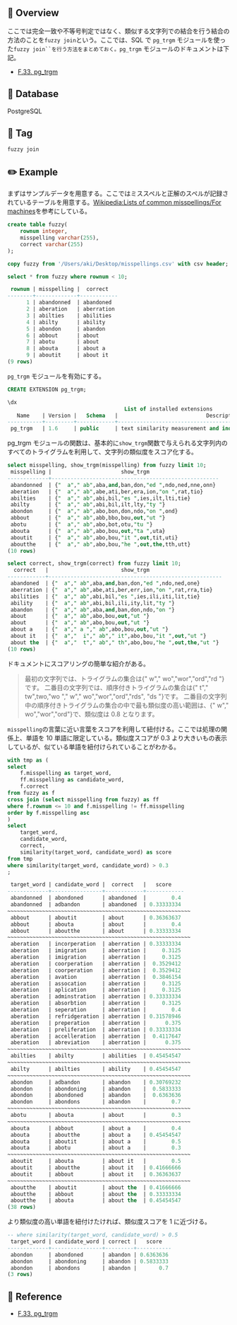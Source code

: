 ## :memo: Overview

ここでは完全一致や不等号判定ではなく、類似する文字列での結合を行う結合の方法のことを`fuzzy join`という。ここでは、SQL で `pg_trgm` モジュールを使った` fuzzy join``を行う方法をまとめておく。pg_trgm ` モジュールのドキュメントは下記。

- [F.33. pg_trgm](https://www.postgresql.jp/document/14/html/pgtrgm.html)

## :floppy_disk: Database

PostgreSQL

## :bookmark: Tag

`fuzzy join`

## :pencil2: Example

まずはサンプルデータを用意する。ここではミススペルと正解のスペルが記録されているテーブルを用意する。[Wikipedia:Lists of common misspellings/For machines](https://en.wikipedia.org/wiki/Wikipedia:Lists_of_common_misspellings/For_machines)を参考にしている。

```sql
create table fuzzy(
    rownum integer,
    misspelling varchar(255),
    correct varchar(255)
);

copy fuzzy from '/Users/aki/Desktop/misspellings.csv' with csv header;

select * from fuzzy where rownum < 10;

 rownum | misspelling |  correct
--------+-------------+------------
      1 | abandonned  | abandoned
      2 | aberation   | aberration
      3 | abilties    | abilities
      4 | abilty      | ability
      5 | abondon     | abandon
      6 | abbout      | about
      7 | abotu       | about
      8 | abouta      | about a
      9 | aboutit     | about it
(9 rows)
```

`pg_trgm` モジュールを有効にする。

```sql
CREATE EXTENSION pg_trgm;

\dx
                                     List of installed extensions
   Name    | Version |   Schema   |                            Description
-----------+---------+------------+-------------------------------------------------------------------
 pg_trgm   | 1.6     | public     | text similarity measurement and index searching based on trigrams

```

pg_trgm モジュールの関数は、基本的に`show_trgm`関数で与えられる文字列内のすべてのトライグラムを利用して、文字列の類似度をスコア化する。

```sql
select misspelling, show_trgm(misspelling) from fuzzy limit 10;
 misspelling |                      show_trgm
-------------+-----------------------------------------------------
 abandonned  | {"  a"," ab",aba,and,ban,don,"ed ",ndo,ned,nne,onn}
 aberation   | {"  a"," ab",abe,ati,ber,era,ion,"on ",rat,tio}
 abilties    | {"  a"," ab",abi,bil,"es ",ies,ilt,lti,tie}
 abilty      | {"  a"," ab",abi,bil,ilt,lty,"ty "}
 abondon     | {"  a"," ab",abo,bon,don,ndo,"on ",ond}
 abbout      | {"  a"," ab",abb,bbo,bou,out,"ut "}
 abotu       | {"  a"," ab",abo,bot,otu,"tu "}
 abouta      | {"  a"," ab",abo,bou,out,"ta ",uta}
 aboutit     | {"  a"," ab",abo,bou,"it ",out,tit,uti}
 aboutthe    | {"  a"," ab",abo,bou,"he ",out,the,tth,utt}
(10 rows)

select correct, show_trgm(correct) from fuzzy limit 10;
  correct   |                       show_trgm
------------+-------------------------------------------------------
 abandoned  | {"  a"," ab",aba,and,ban,don,"ed ",ndo,ned,one}
 aberration | {"  a"," ab",abe,ati,ber,err,ion,"on ",rat,rra,tio}
 abilities  | {"  a"," ab",abi,bil,"es ",ies,ili,iti,lit,tie}
 ability    | {"  a"," ab",abi,bil,ili,ity,lit,"ty "}
 abandon    | {"  a"," ab",aba,and,ban,don,ndo,"on "}
 about      | {"  a"," ab",abo,bou,out,"ut "}
 about      | {"  a"," ab",abo,bou,out,"ut "}
 about a    | {"  a"," a "," ab",abo,bou,out,"ut "}
 about it   | {"  a","  i"," ab"," it",abo,bou,"it ",out,"ut "}
 about the  | {"  a","  t"," ab"," th",abo,bou,"he ",out,the,"ut "}
(10 rows)
```

ドキュメントにスコアリングの簡単な紹介がある。

> 最初の文字列では、トライグラムの集合は{" w"," wo","wor","ord","rd "}です。 二番目の文字列では、順序付きトライグラムの集合は{" t"," tw",two,"wo "," w"," wo","wor","ord","rds", "ds "}です。 二番目の文字列中の順序付きトライグラムの集合の中で最も類似度の高い範囲は、{" w"," wo","wor","ord"}で、類似度は 0.8 となります。

`misspelling`の言葉に近い言葉をスコアを利用して紐付ける。ここでは処理の関係上、単語を 10 単語に限定している。類似度スコアが 0.3 より大きいもの表示しているが、似ている単語を紐付けられていることがわかる。

```sql
with tmp as (
select
    f.misspelling as target_word,
    ff.misspelling as candidate_word,
    f.correct
from fuzzy as f
cross join (select misspelling from fuzzy) as ff
where f.rownum <= 10 and f.misspelling != ff.misspelling
order by f.misspelling asc
)
select
    target_word,
    candidate_word,
    correct,
    similarity(target_word, candidate_word) as score
from tmp
where similarity(target_word, candidate_word) > 0.3
;

 target_word | candidate_word |  correct   |   score
-------------+----------------+------------+------------
 abandonned  | abondoned      | abandoned  |        0.4
 abandonned  | adbandon       | abandoned  | 0.33333334
~~~~~~~~~~~~~~~~~~~~~~~~~~~~~~~~~~~~~~~~~~~~~~~~~~~~~~~~~~
 abbout      | aboutit        | about      | 0.36363637
 abbout      | abouta         | about      |        0.4
 abbout      | aboutthe       | about      | 0.33333334
~~~~~~~~~~~~~~~~~~~~~~~~~~~~~~~~~~~~~~~~~~~~~~~~~~~~~~~~~~
 aberation   | incorperation  | aberration | 0.33333334
 aberation   | imigration     | aberration |     0.3125
 aberation   | imigration     | aberration |     0.3125
 aberation   | coorperation   | aberration |  0.3529412
 aberation   | coorperation   | aberration |  0.3529412
 aberation   | avation        | aberration |  0.3846154
 aberation   | assocation     | aberration |     0.3125
 aberation   | aplication     | aberration |     0.3125
 aberation   | adminstration  | aberration | 0.33333334
 aberation   | absorbtion     | aberration |     0.3125
 aberation   | seperation     | aberration |        0.4
 aberation   | refridgeration | aberration | 0.31578946
 aberation   | preperation    | aberration |      0.375
 aberation   | preliferation  | aberration | 0.33333334
 aberation   | accelleration  | aberration |  0.4117647
 aberation   | abreviation    | aberration |      0.375
~~~~~~~~~~~~~~~~~~~~~~~~~~~~~~~~~~~~~~~~~~~~~~~~~~~~~~~~~~
 abilties    | abilty         | abilities  | 0.45454547
~~~~~~~~~~~~~~~~~~~~~~~~~~~~~~~~~~~~~~~~~~~~~~~~~~~~~~~~~~
 abilty      | abilties       | ability    | 0.45454547
~~~~~~~~~~~~~~~~~~~~~~~~~~~~~~~~~~~~~~~~~~~~~~~~~~~~~~~~~~
 abondon     | adbandon       | abandon    | 0.30769232
 abondon     | abondoning     | abandon    |  0.5833333
 abondon     | abondoned      | abandon    |  0.6363636
 abondon     | abondons       | abandon    |        0.7
~~~~~~~~~~~~~~~~~~~~~~~~~~~~~~~~~~~~~~~~~~~~~~~~~~~~~~~~~~
 abotu       | abouta         | about      |        0.3
~~~~~~~~~~~~~~~~~~~~~~~~~~~~~~~~~~~~~~~~~~~~~~~~~~~~~~~~~~
 abouta      | abbout         | about a    |        0.4
 abouta      | aboutthe       | about a    | 0.45454547
 abouta      | aboutit        | about a    |        0.5
 abouta      | abotu          | about a    |        0.3
~~~~~~~~~~~~~~~~~~~~~~~~~~~~~~~~~~~~~~~~~~~~~~~~~~~~~~~~~~
 aboutit     | abouta         | about it   |        0.5
 aboutit     | aboutthe       | about it   | 0.41666666
 aboutit     | abbout         | about it   | 0.36363637
~~~~~~~~~~~~~~~~~~~~~~~~~~~~~~~~~~~~~~~~~~~~~~~~~~~~~~~~~~
 aboutthe    | aboutit        | about the  | 0.41666666
 aboutthe    | abbout         | about the  | 0.33333334
 aboutthe    | abouta         | about the  | 0.45454547
(38 rows)
```

より類似度の高い単語を紐付けたければ、類似度スコアを 1 に近づける。

```sql
-- where similarity(target_word, candidate_word) > 0.5
 target_word | candidate_word | correct |   score
-------------+----------------+---------+-----------
 abondon     | abondoned      | abandon | 0.6363636
 abondon     | abondoning     | abandon | 0.5833333
 abondon     | abondons       | abandon |       0.7
(3 rows)
```

## :closed_book: Reference

- [F.33. pg_trgm](https://www.postgresql.jp/document/14/html/pgtrgm.html)
